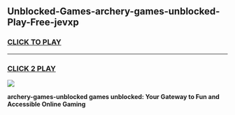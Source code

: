 
## Unblocked-Games-archery-games-unblocked-Play-Free-jevxp
<h3>
<a href="https://premium76.site?title=archery-games-unblocked&ref=18A1">CLICK TO PLAY</a></h3>
<hr>

<h3>
<a href="https://premium76.site?title=archery-games-unblocked&ref=18A1">CLICK 2 PLAY</a>
  
</h3>

<a href="https://premium76.site?title=archery-games-unblocked&ref=18A1"><img src="https://clearcache.store/games.png"></a>


**archery-games-unblocked games unblocked: Your Gateway to Fun and Accessible Online Gaming**
